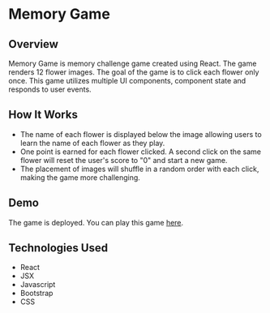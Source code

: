# Memory Game

## Overview
Memory Game is memory challenge game created using React. The game renders 12 flower images. The goal of the game is to click each flower only once. This game utilizes multiple UI components, component state and responds to user events.

## How It Works
* The name of each flower is displayed below the image allowing users to learn the name of each flower as they play.
* One point is earned for each flower clicked. A second click on the same flower will reset the user's score to "0" and start a new game. 
* The placement of images will shuffle in a random order with each click, making the game more challenging.

## Demo
The game is deployed. You can play this game [here](https://cftgithub.github.io/memorygame/).

## Technologies Used
* React
* JSX
* Javascript
* Bootstrap
* CSS